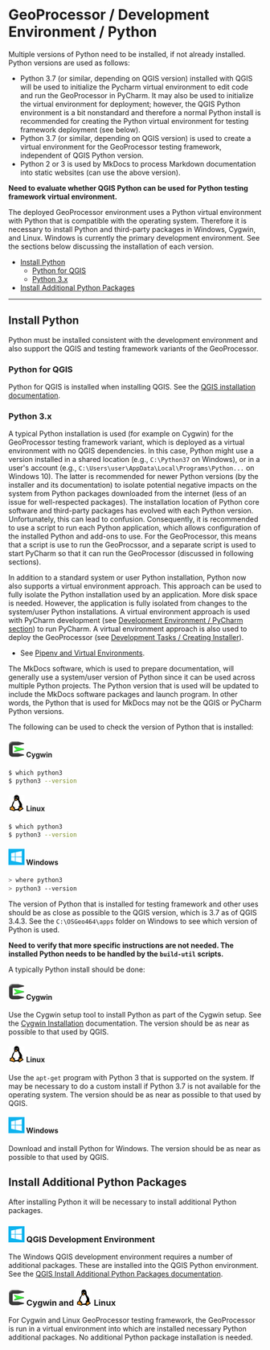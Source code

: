 # GeoProcessor / Development Environment / Python ##

Multiple versions of Python need to be installed, if not already installed.
Python versions are used as follows:

* Python 3.7 (or similar, depending on QGIS version)
installed with QGIS will be used to initialize the Pycharm virtual environment
to edit code and run the GeoProcessor in PyCharm.
It may also be used to initialize the virtual environment for deployment;
however, the QGIS Python environment is a bit nonstandard and therefore a normal Python install
is recommended for creating the Python virtual environment for testing framework deployment (see below).
* Python 3.7 (or similar, depending on QGIS version) is used to create a virtual environment
for the GeoProcessor testing framework, independent of QGIS Python version.
* Python 2 or 3 is used by MkDocs to process Markdown documentation into static websites (can use the above version).

**Need to evaluate whether QGIS Python can be used for Python testing framework virtual environment.**

The deployed GeoProcessor environment uses a Python virtual environment with Python that is compatible
with the operating system.
Therefore it is necessary to install Python and third-party packages in Windows, Cygwin, and Linux.
Windows is currently the primary development environment.
See the sections below discussing the installation of each version.

* [Install Python](#install-python)
	+ [Python for QGIS](#python-for-qgis)
	+ [Python 3.x](#python-3x)
* [Install Additional Python Packages](#install-additional-python-packages)

-----------------------------

## Install Python ##

Python must be installed consistent with the development environment and also
support the QGIS and testing framework variants of the GeoProcessor.

### Python for QGIS ###

Python for QGIS is installed when installing QGIS.
See the [QGIS installation documentation](qgis).

### Python 3.x ###

A typical Python installation is used (for example on Cygwin) for the GeoProcessor testing framework
variant, which is deployed as a virtual environment with no QGIS dependencies.
In this case, Python might use a version installed in a shared location (e.g., `C:\Python37` on Windows),
or in a user's account (e.g., `C:\Users\user\AppData\Local\Programs\Python...` on Windows 10).
The latter is recommended for newer Python versions (by the installer and its documentation)
to isolate potential negative impacts on the system from Python
packages downloaded from the internet (less of an issue for well-respected packages).
The installation location of Python core software and third-party packages has evolved with each Python version.
Unfortunately, this can lead to confusion.
Consequently, it is recommended to use a script to run each Python application,
which allows configuration of the installed Python and add-ons to use.
For the GeoProcessor, this means that a script is use to run the GeoProcssor,
and a separate script is used to start PyCharm so that it can run the GeoProcessor (discussed in following sections).

In addition to a standard system or user Python installation, Python now also supports a virtual environment approach.
This approach can be used to fully isolate the Python installation used by an application.
More disk space is needed.
However, the application is fully isolated from changes to the system/user Python installations.
A virtual environment approach is used with PyCharm development (see [Development Environment / PyCharm section](pycharm)) to run PyCharm.
A virtual environment approach is also used to deploy the GeoProcessor
(see [Development Tasks / Creating Installer](../dev-tasks/creating-installer)).

* See [Pipenv and Virtual Environments](http://docs.python-guide.org/en/latest/dev/virtualenvs/).

The MkDocs software, which is used to prepare documentation,
will generally use a system/user version of Python since it can be used across multiple
Python projects.
The Python version that is used will be updated to include the MkDocs software packages and launch program.
In other words, the Python that is used for MkDocs may not be the QGIS or PyCharm Python versions.

The following can be used to check the version of Python that is installed:

#### ![Cygwin](../images/cygwin-32.png) Cygwin ####

```sh
$ which python3
$ python3 --version
```

#### ![Linux](../images/linux-32.png) Linux ####

```sh
$ which python3
$ python3 --version
```

#### ![Windows](../images/windows-32.png) Windows ####

```sh
> where python3
> python3 --version
```

The version of Python that is installed for testing framework and other uses
should be as close as possible to the QGIS version, which is 3.7 as of QGIS 3.4.3.
See the `C:\OSGeo464\apps` folder on Windows to see which version of Python is used.

**Need to verify that more specific instructions are not needed.
The installed Python needs to be handled by the `build-util` scripts.**

A typically Python install should be done:

#### ![Cygwin](../images/cygwin-32.png) Cygwin ####

Use the Cygwin setup tool to install Python as part of the Cygwin setup.
See the [Cygwin Installation](cygwin) documentation.
The version should be as near as possible to that used by QGIS.

#### ![Linux](../images/linux-32.png) Linux ####

Use the `apt-get` program with Python 3 that is supported on the system.
If may be necessary to do a custom install if Python 3.7 is not available for the operating system.
The version should be as near as possible to that used by QGIS.

#### ![Windows](../images/windows-32.png) Windows ####

Download and install Python for Windows.
The version should be as near as possible to that used by QGIS.

## Install Additional Python Packages ##

After installing Python it will be necessary to install additional Python packages.

### ![Windows](../images/windows-32.png) QGIS Development Environment ###

The Windows QGIS development environment requires a number of additional packages.
These are installed into the QGIS Python environment.
See the [QGIS Install Additional Python Packages documentation](qgis#install-additional-python-packages).

### ![Cygwin](../images/cygwin-32.png) Cygwin and ![Linux](../images/linux-32.png) Linux ###

For Cygwin and Linux GeoProcessor testing framework,
the GeoProcessor is run in a virtual environment into which are installed necessary Python
additional packages.  No additional Python package installation is needed.
